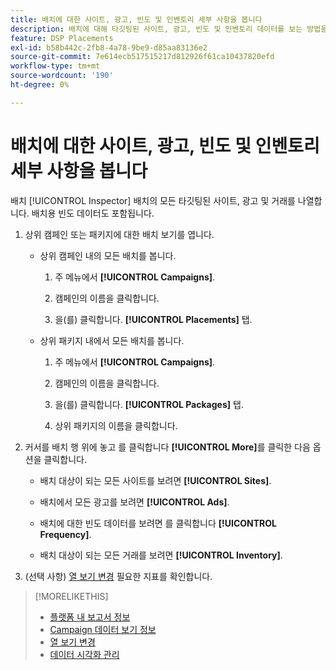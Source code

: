 ```yaml
---
title: 배치에 대한 사이트, 광고, 빈도 및 인벤토리 세부 사항을 봅니다
description: 배치에 대해 타깃팅된 사이트, 광고, 빈도 및 인벤토리 데이터를 보는 방법을 알아봅니다.
feature: DSP Placements
exl-id: b58b442c-2fb8-4a78-9be9-d85aa83136e2
source-git-commit: 7e614ecb517515217d812926f61ca10437820efd
workflow-type: tm+mt
source-wordcount: '190'
ht-degree: 0%

---
```


# 배치에 대한 사이트, 광고, 빈도 및 인벤토리 세부 사항을 봅니다

배치 [!UICONTROL Inspector] 배치의 모든 타깃팅된 사이트, 광고 및 거래를 나열합니다. 배치용 빈도 데이터도 포함됩니다.

1. 상위 캠페인 또는 패키지에 대한 배치 보기를 엽니다.

   * 상위 캠페인 내의 모든 배치를 봅니다.

      1. 주 메뉴에서 **[!UICONTROL Campaigns]**.

      1. 캠페인의 이름을 클릭합니다.

      1. 을(를) 클릭합니다. **[!UICONTROL Placements]** 탭.
   * 상위 패키지 내에서 모든 배치를 봅니다.

      1. 주 메뉴에서 **[!UICONTROL Campaigns]**.

      1. 캠페인의 이름을 클릭합니다.

      1. 을(를) 클릭합니다. **[!UICONTROL Packages]** 탭.

      1. 상위 패키지의 이름을 클릭합니다.


1. 커서를 배치 행 위에 놓고 를 클릭합니다 **[!UICONTROL More]**&#x200B;를 클릭한 다음 옵션을 클릭합니다.

   * 배치 대상이 되는 모든 사이트를 보려면 **[!UICONTROL Sites]**.

   * 배치에서 모든 광고를 보려면 **[!UICONTROL Ads]**.

   * 배치에 대한 빈도 데이터를 보려면 를 클릭합니다 **[!UICONTROL Frequency]**.

   * 배치 대상이 되는 모든 거래를 보려면 **[!UICONTROL Inventory]**.

1. (선택 사항) [열 보기 변경](column-view-change.md) 필요한 지표를 확인합니다.

>[!MORELIKETHIS]
>
>* [플랫폼 내 보고서 정보](campaign-reports-about.md)
>* [Campaign 데이터 보기 정보](campaign-data-views-about.md)
>* [열 보기 변경](column-view-change.md)
>* [데이터 시각화 관리](campaign-data-visualization-manage.md)

